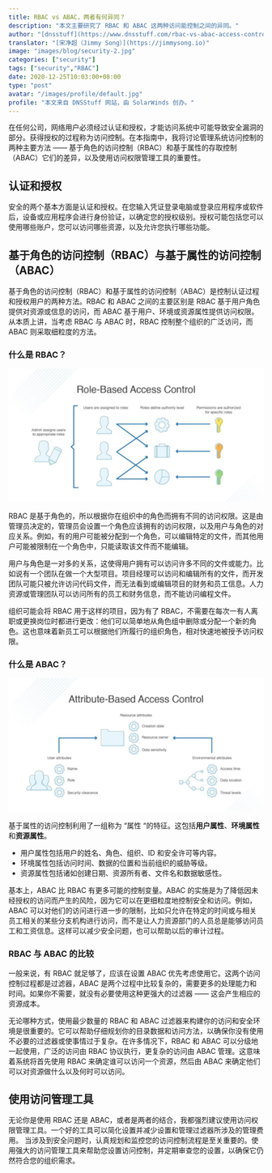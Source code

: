 ```yaml
---
title: RBAC vs ABAC，两者有何异同？
description: "本文主要研究了 RBAC 和 ABAC 这两种访问能控制之间的异同。"
author: "[dnsstuff](https://www.dnsstuff.com/rbac-vs-abac-access-control)"
translator: "[宋净超（Jimmy Song）](https://jimmysong.io)"
image: "images/blog/security-2.jpg"
categories: ["security"]
tags: ["security","RBAC"]
date: 2020-12-25T10:03:00+08:00
type: "post"
avatar: "/images/profile/default.jpg"
profile: "本文来自 DNSStuff 网站，由 SolarWinds 创办。"
---
```


在任何公司，网络用户必须经过认证和授权，才能访问系统中可能导致安全漏洞的部分。获得授权的过程称为访问控制。在本指南中，我将讨论管理系统访问控制的两种主要方法 —— 基于角色的访问控制（RBAC）和基于属性的存取控制（ABAC）它们的差异，以及使用访问权限管理工具的重要性。

## 认证和授权

安全的两个基本方面是认证和授权。在您输入凭证登录电脑或登录应用程序或软件后，设备或应用程序会进行身份验证，以确定您的授权级别。授权可能包括您可以使用哪些账户，您可以访问哪些资源，以及允许您执行哪些功能。

## 基于角色的访问控制（RBAC）与基于属性的访问控制（ABAC）

基于角色的访问控制（RBAC）和基于属性的访问控制（ABAC）是控制认证过程和授权用户的两种方法。RBAC 和 ABAC 之间的主要区别是 RBAC 基于用户角色提供对资源或信息的访问，而 ABAC 基于用户、环境或资源属性提供访问权限。从本质上讲，当考虑 RBAC 与 ABAC 时，RBAC 控制整个组织的广泛访问，而 ABAC 则采取细粒度的方法。

### 什么是 RBAC？

![](0081Kckwly1gm04pyv4mtj30sg0ewgmd.jpg)

RBAC 是基于角色的，所以根据你在组织中的角色而拥有不同的访问权限。这是由管理员决定的，管理员会设置一个角色应该拥有的访问权限，以及用户与角色的对应关系。例如，有的用户可能被分配到一个角色，可以编辑特定的文件，而其他用户可能被限制在一个角色中，只能读取该文件而不能编辑。

用户与角色是一对多的关系，这使得用户拥有可以访问许多不同的文件或能力。比如说有一个团队在做一个大型项目。项目经理可以访问和编辑所有的文件，而开发团队可能只被允许访问代码文件，而无法看到或编辑项目的财务和员工信息。人力资源或管理团队可以访问所有的员工和财务信息，而不能访问编程文件。

组织可能会将 RBAC 用于这样的项目，因为有了 RBAC，不需要在每次一有人离职或更换岗位时都进行更改：他们可以简单地从角色组中删除或分配一个新的角色。这也意味着新员工可以根据他们所履行的组织角色，相对快速地被授予访问权限。

### 什么是 ABAC？

![](0081Kckwly1gm04qu9t1ej30sg0ewq3m.jpg)

基于属性的访问控制利用了一组称为 “属性 “的特征。这包括**用户属性**、**环境属性**和**资源属性**。

- 用户属性包括用户的姓名、角色、组织、ID 和安全许可等内容。
- 环境属性包括访问时间、数据的位置和当前组织的威胁等级。
- 资源属性包括诸如创建日期、资源所有者、文件名和数据敏感性。

基本上，ABAC 比 RBAC 有更多可能的控制变量。ABAC 的实施是为了降低因未经授权的访问而产生的风险，因为它可以在更细粒度地控制安全和访问。例如，ABAC 可以对他们的访问进行进一步的限制，比如只允许在特定的时间或与相关员工相关的某些分支机构进行访问，而不是让人力资源部门的人员总是能够访问员工和工资信息。这样可以减少安全问题，也可以帮助以后的审计过程。

### RBAC 与 ABAC 的比较

一般来说，有 RBAC 就足够了，应该在设置 ABAC 优先考虑使用它。这两个访问控制过程都是过滤器，ABAC 是两个过程中比较复杂的，需要更多的处理能力和时间。如果你不需要，就没有必要使用这种更强大的过滤器 —— 这会产生相应的资源成本。

无论哪种方式，使用最少数量的 RBAC 和 ABAC 过滤器来构建你的访问和安全环境是很重要的。它可以帮助仔细规划你的目录数据和访问方法，以确保你没有使用不必要的过滤器或使事情过于复杂。在许多情况下，RBAC 和 ABAC 可以分级地一起使用，广泛的访问由 RBAC 协议执行，更复杂的访问由 ABAC 管理。这意味着系统将首先使用 RBAC 来确定谁可以访问一个资源，然后由 ABAC 来确定他们可以对资源做什么以及何时可以访问。

## 使用访问管理工具

无论你是使用 RBAC 还是 ABAC，或者是两者的结合，我都强烈建议使用访问权限管理工具。一个好的工具可以简化设置并减少设置和管理过滤器所涉及的管理费用。 当涉及到安全问题时，认真规划和监控您的访问控制流程是至关重要的。使用强大的访问管理工具来帮助您设置访问控制，并定期审查您的设置，以确保它仍然符合您的组织需求。